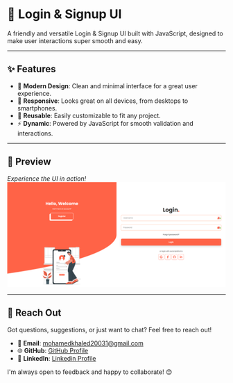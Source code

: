 # 🌟 Login & Signup UI  

A friendly and versatile Login & Signup UI built with JavaScript, designed to make user interactions super smooth and easy.  

---

## ✨ Features  

- 🎨 **Modern Design**: Clean and minimal interface for a great user experience.  
- 📱 **Responsive**: Looks great on all devices, from desktops to smartphones.  
- 🔄 **Reusable**: Easily customizable to fit any project.  
- ⚡ **Dynamic**: Powered by JavaScript for smooth validation and interactions.  

---

## 🎥 Preview  

_Experience the UI in action!_  
![Login & Signup UI Preview](https://github.com/mohamedkhaled-dev/login-page/blob/main/src/screenshot/screenshot.png)  

---

## 🤝 Reach Out  

Got questions, suggestions, or just want to chat? Feel free to reach out!  

- 💬 **Email**: mohamedkhaled20031@gmail.com
- 🌐 **GitHub**: [GitHub Profile](https://github.com/mohamedkhaled-dev)  
- 📱 **LinkedIn**: [Linkedin Profile](https://www.linkedin.com/in/mohamedkhaled-eg/)  

I'm always open to feedback and happy to collaborate! 😊  

